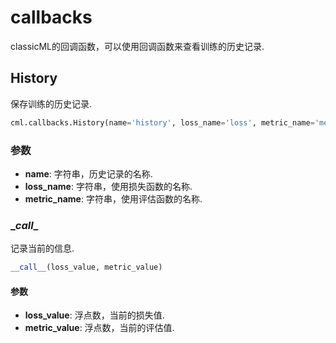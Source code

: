 # callbacks

classicML的回调函数，可以使用回调函数来查看训练的历史记录.

## History

保存训练的历史记录.

```python
cml.callbacks.History(name='history', loss_name='loss', metric_name='metric')
```

### 参数

* <b>name</b>: 字符串，历史记录的名称.
* <b>loss_name</b>: 字符串，使用损失函数的名称.
* <b>metric_name</b>: 字符串，使用评估函数的名称.

### \__call__

记录当前的信息.

```python
__call__(loss_value, metric_value)
```

#### 参数

* <b>loss_value</b>: 浮点数，当前的损失值.
* <b>metric_value</b>: 浮点数，当前的评估值.